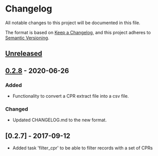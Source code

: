 # Changelog
All notable changes to this project will be documented in this file.

The format is based on [Keep a Changelog](https://keepachangelog.com/en/1.0.0/),
and this project adheres to [Semantic Versioning](https://semver.org/spec/v2.0.0.html).

## [Unreleased]

## [0.2.8] - 2020-06-26
### Added
- Functionality to convert a CPR extract file into a csv file. 

### Changed
- Updated CHANGELOG.md to the new format.

## [0.2.7] - 2017-09-12
- Added task 'filter_cpr' to be able to filter records with a set of CPRs
 
[Unreleased]: https://github.com/aion-dk/aion_cli/compare/v0.2.8...HEAD
[0.2.8]: https://github.com/aion-dk/aion_cli/releases/tag/v0.2.8
